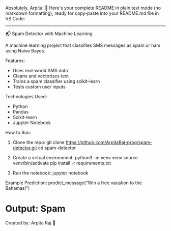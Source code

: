 Absolutely, Arpita! 💖 Here's your complete README in plain text mode (no markdown formatting), ready for copy-paste into your README.md file in VS Code:


---

📬 Spam Detector with Machine Learning

A machine learning project that classifies SMS messages as spam or ham using Naive Bayes.

Features:
- Uses real-world SMS data
- Cleans and vectorizes text
- Trains a spam classifier using scikit-learn
- Tests custom user inputs

Technologies Used:
- Python
- Pandas
- Scikit-learn
- Jupyter Notebook

How to Run:
1. Clone the repo:
   git clone https://github.com/ArpitaRaj-prog/spam-detector.git
   cd spam-detector

2. Create a virtual environment:
   python3 -m venv venv
   source venv/bin/activate
   pip install -r requirements.txt

3. Run the notebook:
   jupyter notebook

Example Prediction:
predict_message("Win a free vacation to the Bahamas!")
# Output: Spam

Created by:
Arpita Raj 🌈
